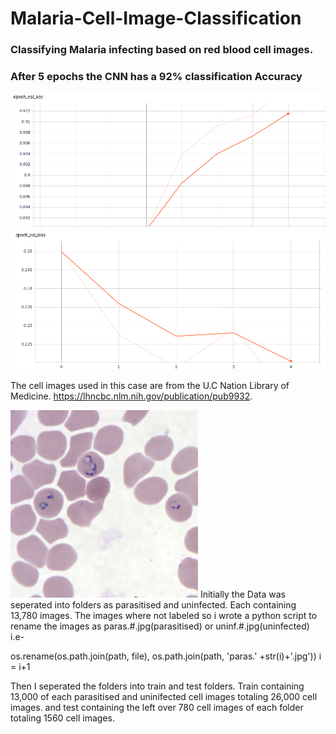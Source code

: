 # Malaria-Cell-Image-Classification
### Classifying Malaria infecting based on red blood cell images.
### After 5 epochs  the CNN has a 92% classification Accuracy


![](/logs/graphs/val_acc.png)
![](/logs/graphs/val_loss.png)

The cell images used in this case are from the U.C Nation Library of Medicine. https://lhncbc.nlm.nih.gov/publication/pub9932.


![](/logs/graphs/Pf_rings_thinA.jpg)
Initially the Data was seperated into folders as parasitised and uninfected. Each containing 13,780 images. The images where not labeled so i wrote a python script to rename the images as paras.#.jpg(parasitised) or uninf.#.jpg(uninfected) i.e-

os.rename(os.path.join(path, file), os.path.join(path, 'paras.' +str(i)+'.jpg'))
i = i+1

Then I seperated the folders into train and test folders. Train containing 13,000 of each parasitised and uninifected cell images totaling 26,000 cell images. and test containing the left over 780 cell images of each folder totaling 1560 cell images.
